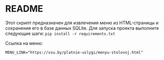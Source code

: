 # README
Этот скрипт предназначен для извлечения меню из HTML-страницы и сохранения его в базе данных SQLite.
Для запуска проекта выполните следующие шаги:
`pip install -r requirements.txt`
 
 Ссылка на меню:
 
`MENU_LINK="https://vsu.by/platnie-uslygi/menyu-stolovoj.html"`

